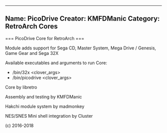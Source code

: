 -----------------------
Name: PicoDrive 
Creator: KMFDManic
Category: RetroArch Cores
-----------------------
=== PicoDrive Core for RetroArch ===

Module adds support for Sega CD, Master System, Mega Drive / Genesis, Game Gear and Sega 32X

Available executables and arguments to run Core:
- /bin/32x <rom> <clover_args>
- /bin/picodrive <rom> <clover_args>

Core by libretro

Assembly and testing by KMFDManic

Hakchi module system by madmonkey

NES/SNES Mini shell integration by Cluster

(c) 2016-2018
